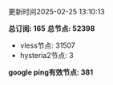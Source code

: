 更新时间2025-02-25 13:10:13

**总订阅: 165**
**总节点: 52398**
- vless节点: 31507
- hysteria2节点: 3

**google ping有效节点: 381**
